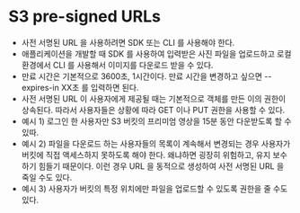 # S3 pre-signed URLs

- 사전 서명된 URL 을 사용하려면 SDK 또는 CLI 를 사용해야 한다.
- 애플리케이션을 개발할 때 SDK 를 사용하여 입력받은 사진 파일을 업로드하고 로컬 환경에서 CLI 를 사용해서 이미지를 다운로드 받을 수 있다.
- 만료 시간은 기본적으로 3600초, 1시간이다. 만료 시간을 변경하고 싶으면 --expires-in XX초 를 입력하면 된다.
- 사전 서명된 URL 이 사용자에게 제공될 때는 기본적으로 객체를 만든 이의 권한이 상속된다. 따라서 사용자들은 상황에 따라 GET 이나 PUT 권한을 사용할 수 있다.
- 예시 1) 로그인 한 사용자만 S3 버킷의 프리미엄 영상을 15분 동안 다운받도록 할 수 있따. 
- 예시 2) 파일을 다운로드 하는 사용자들의 목록이 계속해서 변경되는 경우 사용자가 버킷에 직접 액세스하지 못하도록 해야 한다. 왜냐하면 굉장히 위험하고, 유지 보수하기 힘들기 때문이다. 이런 경우 URL 을 동적으로 생성하여 사전 서명된 URL 을 죽일 수도 있다.  
- 예시 3) 사용자가 버킷의 특정 위치에만 파일을 업로드할 수 있도록 권한을 줄 수도 있다. 
